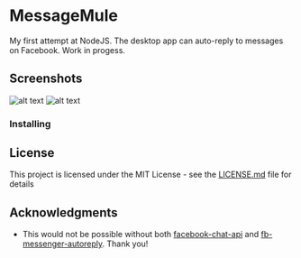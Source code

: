 # MessageMule

My first attempt at NodeJS. The desktop app can auto-reply to messages on Facebook. Work in progess.

## Screenshots
![alt text](http://amagerhalshug.dk/wp-content/uploads/2018/01/Screen-Shot-2018-01-09-at-16.01.12.png)
![alt text](http://amagerhalshug.dk/wp-content/uploads/2018/01/Screen-Shot-2018-01-09-at-17.23.42.png)

### Installing

## License

This project is licensed under the MIT License - see the [LICENSE.md](LICENSE.md) file for details

## Acknowledgments

* This would not be possible without both [facebook-chat-api](https://github.com/Schmavery/facebook-chat-api/) and [fb-messenger-autoreply](https://github.com/rphi/fb-messenger-autoreply/). Thank you!
